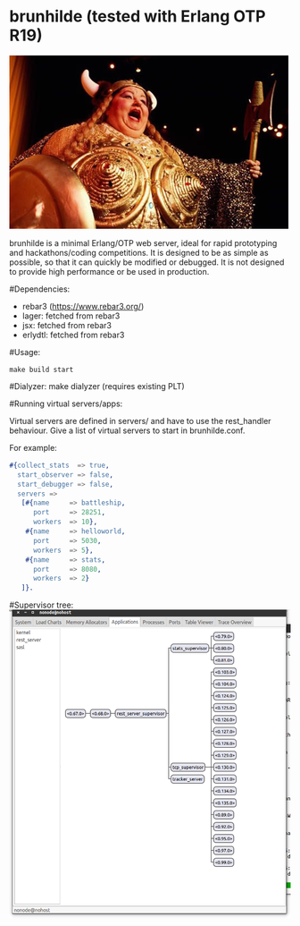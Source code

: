 brunhilde (tested with Erlang OTP R19)
=======

![alt tag](doc/brunhilde.jpg)

brunhilde is a minimal Erlang/OTP web server,
ideal for rapid prototyping and hackathons/coding
competitions. It is designed to be as simple as
possible, so that it can quickly be modified or
debugged. It is not designed to provide high
performance or be used in production.

#Dependencies:
* rebar3 (https://www.rebar3.org/)
* lager: fetched from rebar3
* jsx: fetched from rebar3
* erlydtl: fetched from rebar3

#Usage:

```
make build start
```

#Dialyzer:
make dialyzer (requires existing PLT)

#Running virtual servers/apps:

Virtual servers are defined in servers/ and have to use the
rest_handler behaviour. Give a list of virtual servers to
start in brunhilde.conf.

For example:
```erlang
#{collect_stats  => true,
  start_observer => false,
  start_debugger => false,
  servers =>
   [#{name     => battleship,
      port     => 28251,
      workers  => 10},
    #{name     => helloworld,
      port     => 5030,
      workers  => 5},
    #{name     => stats,
      port     => 8080,
      workers  => 2}
   ]}.
```

#Supervisor tree:
![alt tag](doc/sup_tree.png)
